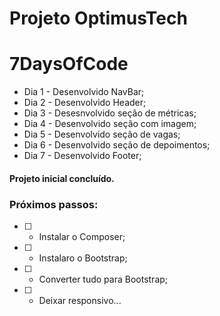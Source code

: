 # Projeto OptimusTech
# 7DaysOfCode

+ Dia 1 - Desenvolvido NavBar;  
+ Dia 2 - Desenvolvido Header; 
+ Dia 3 - Desesnvolvido seção de métricas; 
+ Dia 4 - Desenvolvido seção com imagem;
+ Dia 5 - Desenvolvido seção de vagas;
+ Dia 6 - Desenvolvido seção de depoimentos;
+ Dia 7 - Desenvolvido Footer;

#### Projeto inicial concluído.

### Próximos passos:  
* [ ] - Instalar o Composer;
* [ ] - Instalaro o Bootstrap;
* [ ] - Converter tudo para Bootstrap;
* [ ] - Deixar responsivo...



